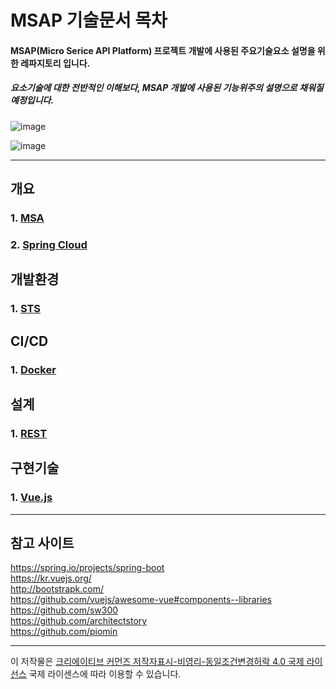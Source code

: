 # MSAP 기술문서 목차

#### MSAP(Micro Serice API Platform) 프로젝트 개발에 사용된 주요기술요소 설명을 위한 레파지토리 입니다.
##### 요소기술에 대한 전반적인 이해보다, MSAP 개발에 사용된 기능위주의 설명으로 채워질 예정입니다.

![image](https://user-images.githubusercontent.com/45334819/54955639-33d59b80-4f91-11e9-9d63-db9609926fac.png)

![image](https://user-images.githubusercontent.com/45334819/56145667-add0d180-5fdf-11e9-9bde-02316c7ca5ef.png)


<hr />

## 개요

### 1. [MSA](https://github.com/jukyellow/msapdoc/blob/master/1_%EA%B0%9C%EC%9A%941_MSA.md "MSA")
### 2. [Spring Cloud](https://github.com/jukyellow/Msap-Tech-Doc/blob/master/1_%EA%B0%9C%EC%9A%942_%EC%8A%A4%ED%94%84%EB%A7%81%ED%81%B4%EB%9D%BC%EC%9A%B0%EB%93%9C.md "Spring Cloud")

## 개발환경

### 1. [STS](https://github.com/jukyellow/Msap-Tech-Doc/blob/master/2_%EA%B0%9C%EB%B0%9C%ED%99%98%EA%B2%BD1_STS.md "STS")

## CI/CD

### 1. [Docker](https://github.com/jukyellow/Msap-Tech-Doc/blob/master/3_CICD1_%EB%8F%84%EC%BB%A4.md "Docker")

## 설계

### 1. [REST](https://github.com/jukyellow/Msap-Tech-Doc/blob/master/4_%EC%84%A4%EA%B3%84_REST.md "REST")

## 구현기술

### 1. [Vue.js](https://github.com/jukyellow/Msap-Tech-Doc/blob/master/5_%EA%B5%AC%ED%98%842_UI1_Vue.js.md "Vue.js")



<hr />

## 참고 사이트

https://spring.io/projects/spring-boot  
https://kr.vuejs.org/  
http://bootstrapk.com/  
https://github.com/vuejs/awesome-vue#components--libraries  
https://github.com/sw300  
https://github.com/architectstory  
https://github.com/piomin  

<hr />

이 저작물은 [크리에이티브 커먼즈 저작자표시-비영리-동일조건변경허락 4.0 국제 라이선스](https://creativecommons.org/licenses/by-nc-sa/4.0/deed.ko/ "링크 제목 ") 국제 라이센스에 따라 이용할 수 있습니다.
